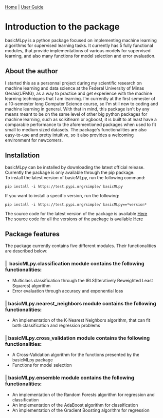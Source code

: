 [Home](https://henrysilvacs.github.io/basicMLpy/)  | [User Guide](https://henrysilvacs.github.io/basicMLpy/user_guide)
# Introduction to the package
basicMLpy is a python package focused on implementing machine learning algorithms for supervised learning tasks. It currently has 5 fully functional modules, that provide implementations of various models for supervised learning, and also many functions for model selection and error evaluation.
## About the author
I started this as a personnal project during my scientific research on machine learning and data science at the Federal University of Minas Gerais(UFMG), as a way to practice and get experience with the machine learning techniques that I am learning. I'm currently at the first semester of a 10-semester long Computer Science course, so I'm still new to coding and machine learning in general. With that in mind, this package isn't by any means meant to be on the same level of other big python packages for machine learning, such as scikitlearn or xgboost, it is built to at least have a comparable performance to the aforementioned packages when used to fit small to medium sized datasets. The package's functionalities are also easy-to-use and pretty intuitive, so it also provides a welcoming environment for newcomers.
## Installation
basicMLpy can be installed by downloading the latest official release. Currently the package is only available through the pip package.<br />
To install the latest version of basicMLpy, run the following command:<br />
```
pip install -i https://test.pypi.org/simple/ basicMLpy
```
If you want to install a specific version, run the following:<br />
```
pip install -i https://test.pypi.org/simple/ basicMLpy==*version*
```
The source code for the latest version of the package is available [Here](https://github.com/HenrySilvaCS/basicMLpy)<br />
The source code for all the versions of the package is available [Here](https://test.pypi.org/project/basicMLpy/#history)
## Package features
The package currently contains five different modules. Their functionalities are described below:
### | &nbsp;basicMLpy.classification module contains the following functionalities:
* Multiclass classification through the IRLS(Iteratively Reweighted Least Squares) algorithm
* Error evaluation through accuracy and exponential loss
### | basicMLpy.nearest_neighbors module contains the following functionalities:
* An implementation of the K-Nearest Neighbors algorithm, that can fit both classification and regression problems
### | basicMLpy.cross_validation module contains the following functionalities:
* A Cross-Validation algorithm for the functions presented by the basicMLpy package
* Functions for model selection<br />
### | basicMLpy.ensemble module contains the following functionalities:
* An implementation of the Random Forests algorithm for regression and classification
* An implementation of the AdaBoost algorithm for classification
* An implementation of the Gradient Boosting algorithm for regression<br />

  
